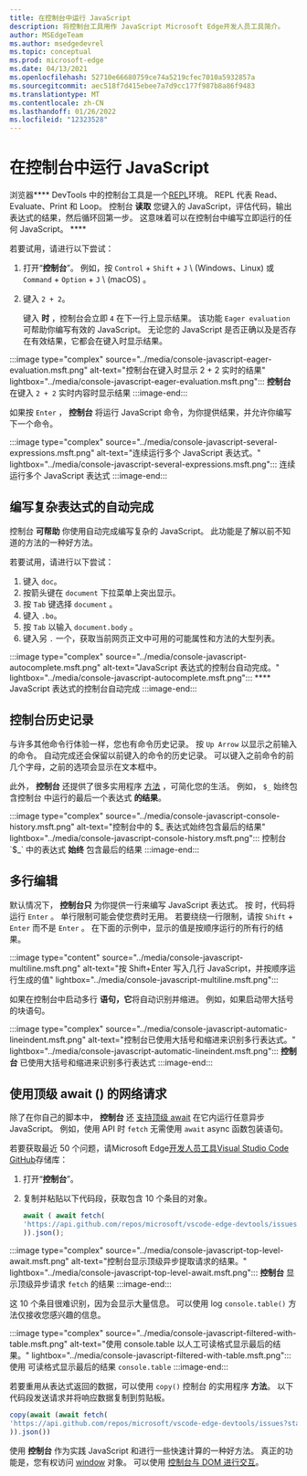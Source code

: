 ```yaml
---
title: 在控制台中运行 JavaScript
description: 将控制台工具用作 JavaScript Microsoft Edge开发人员工具简介。
author: MSEdgeTeam
ms.author: msedgedevrel
ms.topic: conceptual
ms.prod: microsoft-edge
ms.date: 04/13/2021
ms.openlocfilehash: 52710e66680759ce74a5219cfec7010a5932857a
ms.sourcegitcommit: aec518f7d415ebee7a7d9cc177f987b8a86f9483
ms.translationtype: MT
ms.contentlocale: zh-CN
ms.lasthandoff: 01/26/2022
ms.locfileid: "12323528"
---
```

# <a name="run-javascript-in-the-console"></a>在控制台中运行 JavaScript

浏览器**** DevTools 中的控制台工具是一个[REPL](https://en.wikipedia.org/wiki/Read%E2%80%93eval%E2%80%93print_loop)环境。  REPL 代表 Read、Evaluate、Print 和 Loop。 控制台 **读取** 您键入的 JavaScript，评估代码，输出表达式的结果，然后循环回第一步。  这意味着可以在控制台中编写立即运行的任何 JavaScript。 ****

若要试用，请进行以下尝试：

1.  打开“**控制台**”。  例如，按 `Control` + `Shift` + `J` \ (Windows、Linux\) 或 `Command` + `Option` + `J` \ (macOS\) 。

1.  键入 `2 + 2`。

    键入 **时** ，控制台会立即 `4` 在下一行上显示结果。  该功能 `Eager evaluation` 可帮助你编写有效的 JavaScript。  无论您的 JavaScript 是否正确以及是否存在有效结果，它都会在键入时显示结果。

:::image type="complex" source="../media/console-javascript-eager-evaluation.msft.png" alt-text="控制台在键入时显示 2 + 2 实时的结果" lightbox="../media/console-javascript-eager-evaluation.msft.png":::
   **控制台** 在键入 `2 + 2` 实时内容时显示结果
:::image-end:::

如果按 `Enter` ， **控制台** 将运行 JavaScript 命令，为你提供结果，并允许你编写下一个命令。

:::image type="complex" source="../media/console-javascript-several-expressions.msft.png" alt-text="连续运行多个 JavaScript 表达式。" lightbox="../media/console-javascript-several-expressions.msft.png":::
   连续运行多个 JavaScript 表达式
:::image-end:::


<!-- ====================================================================== -->
## <a name="autocompletion-to-write-complex-expressions"></a>编写复杂表达式的自动完成

控制台 **可帮助** 你使用自动完成编写复杂的 JavaScript。  此功能是了解以前不知道的方法的一种好方法。

若要试用，请进行以下尝试：

1.  键入 `doc`。
1.  按箭头键在 `document` 下拉菜单上突出显示。
1.  按 `Tab` 键选择 `document` 。
1.  键入 `.bo`。
1.  按 `Tab` 以输入 `document.body` 。
1.  键入另 `.` 一个，获取当前网页正文中可用的可能属性和方法的大型列表。

:::image type="complex" source="../media/console-javascript-autocomplete.msft.png" alt-text="JavaScript 表达式的控制台自动完成。" lightbox="../media/console-javascript-autocomplete.msft.png":::
   **** JavaScript 表达式的控制台自动完成
:::image-end:::


<!-- ====================================================================== -->
## <a name="console-history"></a>控制台历史记录

与许多其他命令行体验一样，您也有命令历史记录。  按 `Up Arrow` 以显示之前输入的命令。  自动完成还会保留以前键入的命令的历史记录。  可以键入之前命令的前几个字母，之前的选项会显示在文本框中。

此外， **控制台** 还提供了很多实用程序 [方法](utilities.md) ，可简化您的生活。  例如， `$_` 始终包含控制台 中运行的最后一个表达式 **的结果**。

:::image type="complex" source="../media/console-javascript-console-history.msft.png" alt-text="控制台中的 $_ 表达式始终包含最后的结果" lightbox="../media/console-javascript-console-history.msft.png":::
    控制台 `$_` 中的表达式 **始终** 包含最后的结果
:::image-end:::


<!-- ====================================================================== -->
## <a name="multiline-edits"></a>多行编辑

默认情况下， **控制台只** 为你提供一行来编写 JavaScript 表达式。  按 时，代码将运行 `Enter` 。 单行限制可能会使您费时无用。  若要绕绕一行限制，请按 `Shift` + `Enter` 而不是 `Enter` 。  在下面的示例中，显示的值是按顺序运行的所有行的结果。

:::image type="content" source="../media/console-javascript-multiline.msft.png" alt-text="按 Shift+Enter 写入几行 JavaScript，并按顺序运行生成的值" lightbox="../media/console-javascript-multiline.msft.png":::

如果在控制台中启动多行 **语句，它**将自动识别并缩进。  例如，如果启动带大括号的块语句。

:::image type="complex" source="../media/console-javascript-automatic-lineindent.msft.png" alt-text="控制台已使用大括号和缩进来识别多行表达式。" lightbox="../media/console-javascript-automatic-lineindent.msft.png":::
    **控制台** 已使用大括号和缩进来识别多行表达式
:::image-end:::


<!-- ====================================================================== -->
## <a name="network-requests-using-top-level-await"></a>使用顶级 await () 的网络请求

除了在你自己的脚本中， **控制台** 还 [支持顶级 await](https://github.com/tc39/proposal-top-level-await) 在它内运行任意异步 JavaScript。  例如，使用 API 时 `fetch` 无需使用 `await` async 函数包装语句。

若要获取最近 50 个问题，请Microsoft Edge[开发人员工具Visual Studio Code GitHub](https://github.com/microsoft/vscode-edge-devtools)存储库：

1.  打开“**控制台**”。
1.  复制并粘贴以下代码段，获取包含 10 个条目的对象。

    ```javascript
    await ( await fetch(
    'https://api.github.com/repos/microsoft/vscode-edge-devtools/issues?state=all&per_page=50&page=1'
    )).json();
    ```

:::image type="complex" source="../media/console-javascript-top-level-await.msft.png" alt-text="控制台显示顶级异步提取请求的结果。" lightbox="../media/console-javascript-top-level-await.msft.png":::
    **控制台** 显示顶级异步请求 `fetch` 的结果
:::image-end:::

这 10 个条目很难识别，因为会显示大量信息。  可以使用 log `console.table()` 方法仅接收您感兴趣的信息。

:::image type="complex" source="../media/console-javascript-filtered-with-table.msft.png" alt-text="使用 console.table 以人工可读格式显示最后的结果。" lightbox="../media/console-javascript-filtered-with-table.msft.png":::
    使用 可读格式显示最后的结果 `console.table`
:::image-end:::

若要重用从表达式返回的数据，可以使用 `copy()` 控制台 的实用程序 **方法**。  以下代码段发送请求并将响应数据复制到剪贴板。

```javascript
copy(await (await fetch(
'https://api.github.com/repos/microsoft/vscode-edge-devtools/issues?state=all&per_page=50&page=1'
)).json())
```

使用 **控制台** 作为实践 JavaScript 和进行一些快速计算的一种好方法。  真正的功能是，您有权访问 [window](https://developer.mozilla.org/docs/Web/API/Window) 对象。  可以使用 [控制台与 DOM 进行交互](console-dom-interaction.md)。
